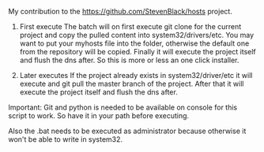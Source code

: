 My contribution to the https://github.com/StevenBlack/hosts project.

1. First execute
The batch will on first execute git clone for the current project and copy the pulled content into system32/drivers/etc. 
You may want to put your myhosts file into the folder, otherwise the default one from the repository will be copied.
Finally it will execute the project itself and flush the dns after.
So this is more or less an one click installer.

2. Later executes
If the project already exists in system32/driver/etc it will execute and git pull the master branch of the project.
After that it will execute the project itself and flush the dns after.

Important:
Git and python is needed to be available on console for this script to work.
So have it in your path before executing. 

Also the .bat needs to be executed as administrator because otherwise it won't be able to write in system32.




 